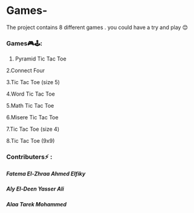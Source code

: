 # Games-
The project contains 8 different games . you could have a try and play 😊

### Games🎮🕹️:

1. Pyramid Tic Tac Toe

2.Connect Four

3.Tic Tac Toe (size 5)

4.Word Tic Tac Toe

5.Math Tic Tac Toe

6.Misere Tic Tac Toe

7.Tic Tac Toe (size 4)

8.Tic Tac Toe (9x9)


### Contributers⚡ :

##### Fatema El-Zhraa Ahmed Elfiky
##### Aly El-Deen Yasser Ali
##### Alaa Tarek Mohammed  
